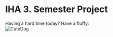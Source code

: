 # IHA 3. Semester Project

Having a hard time today? Have a fluffy: <br/>
![CuteDog](http://imgur.com/rXwfhyX)
